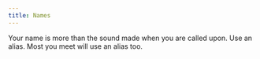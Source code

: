 ```yaml
---
title: Names
---
```


Your name is more than the sound made when you are called upon. Use an alias. Most you meet will use an alias too.

